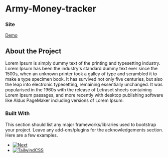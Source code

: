 # Army-Money-tracker
### Site
[Demo](https://army-money-tracker.vercel.app/)

## About the Project

Lorem Ipsum is simply dummy text of the printing and typesetting industry. Lorem Ipsum has been the industry's standard dummy text ever since the 1500s, when an unknown printer took a galley of type and scrambled it to make a type specimen book. It has survived not only five centuries, but also the leap into electronic typesetting, remaining essentially unchanged. It was popularised in the 1960s with the release of Letraset sheets containing Lorem Ipsum passages, and more recently with desktop publishing software like Aldus PageMaker including versions of Lorem Ipsum.

### Built With

This section should list any major frameworks/libraries used to bootstrap your project. Leave any add-ons/plugins for the acknowledgements section. Here are a few examples.

* [![Next][Next.js]][Next-url]
* [![TailwindCSS][Tailwind.CSS]][Tailwind-url]





[Next.js]: https://img.shields.io/badge/next.js-000000?style=for-the-badge&logo=nextdotjs&logoColor=white
[Next-url]: https://nextjs.org/
[Tailwind.CSS]: https://img.shields.io/badge/Tailwind.CSS-000000?style=for-the-badge&logo=tailwinddotcss&logoColor=white
[Tailwind-url]: https://tailwindcss.com/

